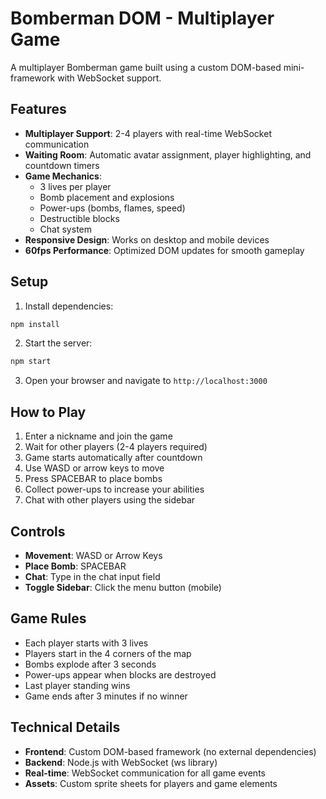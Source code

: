 # Bomberman DOM - Multiplayer Game

A multiplayer Bomberman game built using a custom DOM-based mini-framework with WebSocket support.

## Features

- **Multiplayer Support**: 2-4 players with real-time WebSocket communication
- **Waiting Room**: Automatic avatar assignment, player highlighting, and countdown timers
- **Game Mechanics**: 
  - 3 lives per player
  - Bomb placement and explosions
  - Power-ups (bombs, flames, speed)
  - Destructible blocks
  - Chat system
- **Responsive Design**: Works on desktop and mobile devices
- **60fps Performance**: Optimized DOM updates for smooth gameplay

## Setup

1. Install dependencies:
```bash
npm install
```

2. Start the server:
```bash
npm start
```

3. Open your browser and navigate to `http://localhost:3000`

## How to Play

1. Enter a nickname and join the game
2. Wait for other players (2-4 players required)
3. Game starts automatically after countdown
4. Use WASD or arrow keys to move
5. Press SPACEBAR to place bombs
6. Collect power-ups to increase your abilities
7. Chat with other players using the sidebar

## Controls

- **Movement**: WASD or Arrow Keys
- **Place Bomb**: SPACEBAR
- **Chat**: Type in the chat input field
- **Toggle Sidebar**: Click the menu button (mobile)

## Game Rules

- Each player starts with 3 lives
- Players start in the 4 corners of the map
- Bombs explode after 3 seconds
- Power-ups appear when blocks are destroyed
- Last player standing wins
- Game ends after 3 minutes if no winner

## Technical Details

- **Frontend**: Custom DOM-based framework (no external dependencies)
- **Backend**: Node.js with WebSocket (ws library)
- **Real-time**: WebSocket communication for all game events
- **Assets**: Custom sprite sheets for players and game elements 
